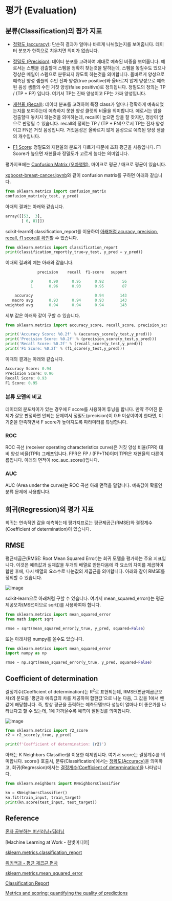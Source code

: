 # 평가 (Evaluation)

## 분류(Classification)의 평가 지표

- [정확도 (accuracy)](https://github.com/kyopark2014/ML-Algorithms/blob/main/confusion-matrix.md#accuracy): 단순히 결과가 얼마나 바르게 나뉘었는지를 보여줍니다. 데이터 분포가 한쪽으로 치우치면 의미가 없습니다.  

- [정밀도 (Precision)](https://github.com/kyopark2014/ML-Algorithms/blob/main/confusion-matrix.md#precision): 데이터 분포를 고려하여 제대로 예측된 비중을 보여줍니다. 예로서는 스펨을 검출할때 스펨을 정확히 찾는것을 말하는데, 스펨을 놓칠수도 있으나 정상은 메일이 스펨으로 분류되지 않도록 하는것을 의미합니다. 올바르게 양성으로 예측된 양성 셈플의 수인 진짜 양성(true positive)와 올바르지 않게 양성으로 예측된 음성 샘플의 수인 거짓 양성(false positive)로 정의됩니다. 정밀도의 정의는 TP / (TP + FP) 입니다. 여기서 TP는 진짜 양성이고 FP는 가짜 양성입니다. 

- [재현율 (Recall)](https://github.com/kyopark2014/ML-Algorithms/blob/main/confusion-matrix.md#recall): 데이터 분포를 고려하여 특정 class가 얼마나 정확하게 예측되었는지를 보여주는데 예측하지 못한 양성 클랫의 비율을 의미합니다. 예로서는 암을 검출할때 놓치지 않는것을 의미하는데, recall이 높으면 암을 잘 찾지만, 정상이 암으로 판정될 수 있습니다. recall의 정의는 TP / (TP + FN)으로서 TP는 진자 양성이고 FN은 거짓 음성입니다. 거짓음성은 올바르지 않게 음성으로 예측된 양성 셈풀의 개수입니다. 

- [F1 Score](https://github.com/kyopark2014/ML-Algorithms/blob/main/confusion-matrix.md#f1-score): 정밀도와 재현율의 분포가 다르기 때문에 조화 평균을 사용입니다. F1 Score가 높으면 재현율과 정밀도가 고르게 높다는 의미입니다. 

평가지표에는 [Confusion Matrix (오차행렬)](https://github.com/kyopark2014/ML-Algorithms/blob/main/confusion-matrix.md), 마이크로 평균 / 매크로 평균이 있습니다. 


[xgboost-breast-cancer.ipynb](https://github.com/kyopark2014/ML-Algorithms/blob/main/xgboost/src/xgboost-breast-cancer.ipynb)와 같이 confusion matrix를 구하면 아래와 같습니다. 

```python
from sklearn.metrics import confusion_matrix
confusion_matrix(y_test, y_pred)
```

아때의 결과는 아래와 같습니다.
```python
array([[53,  3],
       [ 6, 81]])
```

scikit-learn의 classification_report를 이용하여 [아래처럼 acuracy, precision, recall, f1 score를 확인](https://github.com/kyopark2014/ML-Algorithms/blob/main/confusion-matrix.md#classification-report)할 수 있습니다. 

```python
from sklearn.metrics import classification_report
print(classification_report(y_true=y_test, y_pred = y_pred))
```

이때의 결과의 예는 아래와 같습니다. 
```python
              precision    recall  f1-score   support

           0       0.90      0.95      0.92        56
           1       0.96      0.93      0.95        87

    accuracy                           0.94       143
   macro avg       0.93      0.94      0.93       143
weighted avg       0.94      0.94      0.94       143
```

세부 값은 아래와 같이 구할 수 있습니다. 

```python
from sklearn.metrics import accuracy_score, recall_score, precision_score, f1_score

print('Accuracy Score: %0.2f' % (accuracy_score(y_test,y_pred)))
print('Precision Score: %0.2f' % (precision_score(y_test,y_pred)))
print('Recall Score: %0.2f' % (recall_score(y_test,y_pred)))
print('F1 Score: %0.2f' % (f1_score(y_test,y_pred)))
```

이때의 결과는 아래와 같습니다. 

```python
Accuracy Score: 0.94
Precision Score: 0.96
Recall Score: 0.93
F1 Score: 0.95
```


### 분류 모델의 비교 

데이터의 분포차이가 있는 경우에 F score를 사용하여 튜닝을 합니다. 만약 주어진 문제가 잘못 판정하면 안되는 문제여서 정밀도(precision)이 0.9 이상이여야 한다면, 이 기준을 만족하면서 F score가 높아지도록 파라미터를 튜닝합니다. 
 

### ROC 

ROC 곡선 (receiver operating characteristics curve)은 거짓 양성 비율(FPR) 대비 양성 비율(TPR) 그래프입니다. FPR은 FP / (FP+TN)이며 TPR은 재현율의 다른이름입니다. 아래의 면적이 roc_auc_score()입니다. 

### AUC 

AUC (Area under the curve)는 ROC 곡선 아래 면적을 말합니다. 예측값이 확률인 분류 문제에 사용합니다. 



## 회귀(Regression)의 평가 지표

회귀는 연속적인 값을 예측하는데 평가지표로는 평균제곱근(RMSE)와 결정계수(Coefficient of determination)이 있습니다. 

## RMSE

평균제곱근(RMSE: Root Mean Squared Error)는 회귀 모델을 평가하는 주요 지표입니다. 이것은 예측값과 실제값을 두개의 배열로 만든다음에 각 요소의 차이를 제곱하여 합한 후에, 다시 배열의 요소수로 나눈값의 제곱근을 의미합니다. 아래와 같이 RMSE를 정의할 수 있습니다. 

![image](https://user-images.githubusercontent.com/52392004/193978087-5f884bad-c6f9-428d-a241-2e6ee1bfea9f.png)



scikit-learn으로 아래처럼 구할 수 있습니다. 여기서 mean_squared_error()는 평균제공오차(MSE)이므로 sqrt()를 사용하여야 합니다. 

```python
from sklearn.metrics import mean_squared_error
from math import sqrt

rmse = sqrt(mean_squared_error(y_true, y_pred, squared=False)
```

또는 아래처럼 numpy를 쓸수도 있습니다. 

```python
from sklearn.metrics import mean_squared_error
import numpy as np

rmse = np.sqrt(mean_squared_error(y_true, y_pred, squared=False)
```

## Coefficient of determination

결정계수(Coefficient of determination)는 R<sup>2</sup>로 표현되는데, RMSE(편균제곱근오차)의 분모를 '평균과 예측값의 차를 제공하여 합한값'으로 나눈 다음, 그 값을 1에서 뺀값에 해당합니다. 즉, 항상 평균을 출력하는 예측모델보다 성능이 얼마나 더 좋은가를 나타낸다고 할 수 있는데, 1에 가까울수록 예측이 잘된것를 의미합니다.

![image](https://user-images.githubusercontent.com/52392004/185774224-2209e555-c3ed-4d79-b5e7-d20bef381bc1.png)

```python
from sklearn.metrics import r2_score
r2 = r2_score(y_true, y_pred)

print(f'Coefficient of determination: {r2}')
```

아래는 K Neighbors Classifier을 이용한 예제입니다. 여기서 score는 결정계수를 의미합니다. score() 호출시, 분류(Classification)에서는 [정확도(Accuracy)](https://github.com/kyopark2014/ML-Algorithms/blob/main/confusion-matrix.md#accuracy)을 의미하고, 회귀(Regression)에서는 [결정계수(Coefficient of determination)](https://github.com/kyopark2014/ML-Algorithms/blob/main/evaluation.md#coefficient-of-determination)을 나타냅니다.

 
```python
from sklearn.neighbors import KNeighborsClassifier

kn = KNeighborsClassifier()
kn.fit(train_input, train_target)
print(kn.score(test_input, test_target))
```

## Reference

[혼자 공부하는 머신러닝+딥러닝](https://github.com/rickiepark/hg-mldl)

[Machine Learning at Work - 한빛미디어]

[sklearn.metrics.classification_report](https://scikit-learn.org/stable/modules/generated/sklearn.metrics.classification_report.html)

[위키백과 - 평균 제곱근 편차](https://ko.wikipedia.org/wiki/%ED%8F%89%EA%B7%A0_%EC%A0%9C%EA%B3%B1%EA%B7%BC_%ED%8E%B8%EC%B0%A8)

[sklearn.metrics.mean_squared_error](https://scikit-learn.org/stable/modules/generated/sklearn.metrics.mean_squared_error.html)

[Classification Report](https://www.scikit-yb.org/en/latest/api/classifier/classification_report.html)

[Metrics and scoring: quantifying the quality of predictions](https://www.scikit-yb.org/en/latest/api/classifier/classification_report.html)

